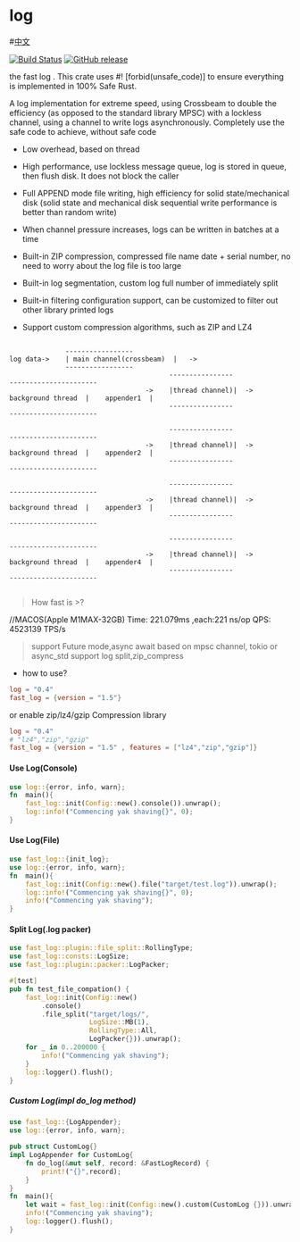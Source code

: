 # log
#[中文](README_CH.md)

[![Build Status](https://app.travis-ci.com/rbatis/fast_log.svg?branch=master)](https://app.travis-ci.com/rbatis/fast_log)
[![GitHub release](https://img.shields.io/github/v/release/rbatis/fast_log)](https://github.com/rbatis/fast_log/releases)


the fast log . This crate uses #! [forbid(unsafe_code)] to ensure everything is implemented in 100% Safe Rust.

A log implementation for extreme speed, using Crossbeam to double the efficiency (as opposed to the standard library MPSC) with a lockless channel, using a channel to write logs asynchronously. Completely use the safe code to achieve, without safe code

* Low overhead, based on thread

* High performance, use lockless message queue, log is stored in queue, then flush disk. It does not block the caller

* Full APPEND mode file writing, high efficiency for solid state/mechanical disk (solid state and mechanical disk sequential write performance is better than random write)

* When channel pressure increases, logs can be written in batches at a time

* Built-in ZIP compression, compressed file name date + serial number, no need to worry about the log file is too large

* Built-in log segmentation, custom log full number of immediately split

* Built-in filtering configuration support, can be customized to filter out other library printed logs

* Support custom compression algorithms, such as ZIP and LZ4


```

              -----------------
log data->    | main channel(crossbeam)  |   ->          
              ----------------- 
                                        ----------------                                    ----------------------
                                  ->    |thread channel)|  -> background thread  |    appender1  |
                                        ----------------                                    ----------------------

                                        ----------------                                    ----------------------
                                  ->    |thread channel)|  -> background thread  |    appender2  |
                                        ----------------                                    ----------------------

                                        ----------------                                    ----------------------
                                  ->    |thread channel)|  -> background thread  |    appender3  |
                                        ----------------                                    ----------------------

                                        ----------------                                    ----------------------
                                  ->    |thread channel)|  -> background thread  |    appender4  |
                                        ----------------                                    ----------------------


```



> How fast is >?

//MACOS(Apple M1MAX-32GB)
Time: 221.079ms ,each:221 ns/op
QPS: 4523139 TPS/s


> support Future mode,async await based on mpsc channel, tokio or async_std
> support log split,zip_compress

* how to use?

```toml
log = "0.4"
fast_log = {version = "1.5"}
```
or enable zip/lz4/gzip Compression library
```toml
log = "0.4"
# "lz4","zip","gzip"
fast_log = {version = "1.5" , features = ["lz4","zip","gzip"]}
```





#### Use Log(Console)

```rust
use log::{error, info, warn};
fn  main(){
    fast_log::init(Config::new().console()).unwrap();
    log::info!("Commencing yak shaving{}", 0);
}
```

#### Use Log(File)

```rust
use fast_log::{init_log};
use log::{error, info, warn};
fn  main(){
    fast_log::init(Config::new().file("target/test.log")).unwrap();
    log::info!("Commencing yak shaving{}", 0);
    info!("Commencing yak shaving");
}
```



#### Split Log(.log packer)

```rust
use fast_log::plugin::file_split::RollingType;
use fast_log::consts::LogSize;
use fast_log::plugin::packer::LogPacker;

#[test]
pub fn test_file_compation() {
    fast_log::init(Config::new()
        .console()
        .file_split("target/logs/",
                    LogSize::MB(1),
                    RollingType::All,
                    LogPacker{})).unwrap();
    for _ in 0..200000 {
        info!("Commencing yak shaving");
    }
    log::logger().flush();
}
```



##### Custom Log(impl do_log method)

```rust
use fast_log::{LogAppender};
use log::{error, info, warn};

pub struct CustomLog{}
impl LogAppender for CustomLog{
    fn do_log(&mut self, record: &FastLogRecord) {
        print!("{}",record);
    }
}
fn  main(){
    let wait = fast_log::init(Config::new().custom(CustomLog {})).unwrap();
    info!("Commencing yak shaving");
    log::logger().flush();
}
```
